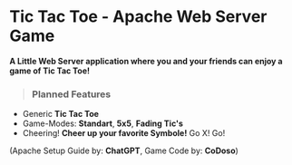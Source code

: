 # Tic Tac Toe - Apache Web Server Game
**A Little Web Server application where you and your friends can enjoy a game of Tic Tac Toe!**

> ### Planned Features
- Generic **Tic Tac Toe**
- Game-Modes: **Standart**, **5x5**, **Fading Tic's**
- Cheering!  **Cheer up your favorite Symbole!** Go X! Go!

(Apache Setup Guide by: __**ChatGPT**__, Game Code by: __**CoDoso**__)
